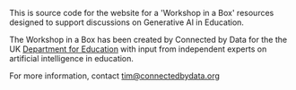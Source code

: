 This is source code for the website for a 'Workshop in a Box' resources designed to support discussions on Generative AI in Education.

The Workshop in a Box has been created by Connected by Data for the the UK [Department for Education](https://www.gov.uk/government/organisations/department-for-education) with input from independent experts on artificial intelligence in education. 

For more information, contact tim@connectedbydata.org 
